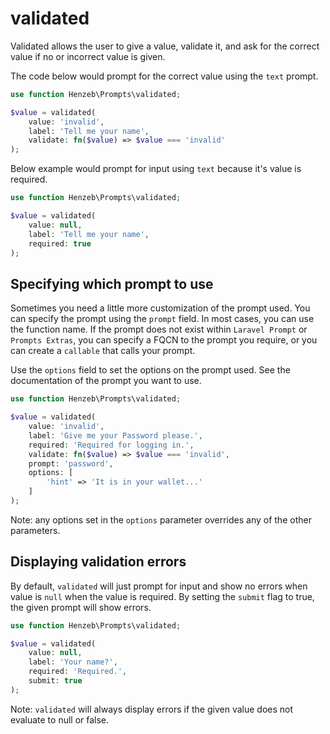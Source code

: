 # validated

Validated allows the user to give a value, validate it, and ask for the correct value
if no or incorrect value is given.

The code below would prompt for the correct value using the `text` prompt.

```php
use function Henzeb\Prompts\validated;

$value = validated(
    value: 'invalid',
    label: 'Tell me your name',
    validate: fn($value) => $value === 'invalid' 
);
```

Below example would prompt for input using `text` because it's value is required.

```php
use function Henzeb\Prompts\validated;

$value = validated(
    value: null,
    label: 'Tell me your name',
    required: true
);
```

## Specifying which prompt to use

Sometimes you need a little more customization of the prompt used.
You can specify the prompt using the `prompt` field. In most cases,
you can use the function name. If the prompt does not exist within
`Laravel Prompt` or `Prompts Extras`, you can specify a FQCN to the
prompt you require, or you can create a `callable` that calls your prompt.

Use the `options` field to set the options on the prompt used. See the
documentation of the prompt you want to use.

```php
use function Henzeb\Prompts\validated;

$value = validated(
    value: 'invalid',
    label: 'Give me your Password please.',
    required: 'Required for logging in.',
    validate: fn($value) => $value === 'invalid',
    prompt: 'password', 
    options: [
        'hint' => 'It is in your wallet...'
    ]   
);
```

Note: any options set in the `options` parameter overrides any of the
other parameters.

## Displaying validation errors

By default, `validated` will just prompt for input and show no errors when value is `null` when the value is
required. By setting the `submit` flag to true, the given prompt will show errors.

```php
use function Henzeb\Prompts\validated;

$value = validated(
    value: null,
    label: 'Your name?',
    required: 'Required.',
    submit: true
);
```

Note: `validated` will always display errors if the given value does not evaluate to null or false.
